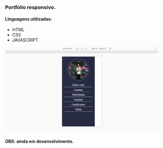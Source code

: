 ### Portfólio responsivo.

#### Linguagens utilizadas: 

+ HTML 
+ CSS
+ JAVASCRIPT

<img src="/img/Portfolio.jpg">

#### OBS: ainda em desenvolvimento.
